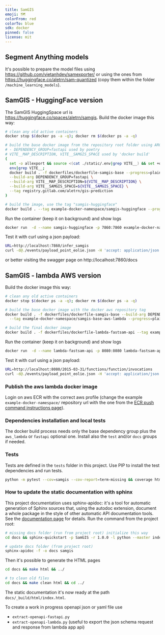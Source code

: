 ```yaml
---
title: SamGIS
emoji: 🗺️
colorFrom: red
colorTo: blue
sdk: docker
pinned: false
license: mit
---
```


## Segment Anything models
It's possible to prepare the model files using https://github.com/vietanhdev/samexporter/ or using the ones 
from https://huggingface.co/aletrn/sam-quantized (copy them within the folder `/machine_learning_models`).

## SamGIS - HuggingFace version

The SamGIS HuggingSpace url is https://huggingface.co/spaces/aletrn/samgis.
Build the docker image this way:

```bash
# clean any old active containers
docker stop $(docker ps -a -q); docker rm $(docker ps -a -q)

# build the base docker image from the repository root folder using ARGs:
# - DEPENDENCY_GROUP=fastapi used by poetry
# VITE__MAP_DESCRIPTION, VITE__SAMGIS_SPACE used by 'docker build'
(
  set -o allexport && source <(cat ./static/.env|grep VITE__) && set +o allexport;
  env|grep VITE__;
  docker build . -f dockerfiles/dockerfile-samgis-base --progress=plain \
  --build-arg DEPENDENCY_GROUP=fastapi \
  --build-arg VITE__MAP_DESCRIPTION=${VITE__MAP_DESCRIPTION} \
  --build-arg VITE__SAMGIS_SPACE=${VITE__SAMGIS_SPACE} \
  --tag registry.gitlab.com/aletrn/gis-prediction
)

# build the image, use the tag "samgis-huggingface"
docker build . --tag example-docker-namespace/samgis-huggingface --progress=plain
```

Run the container (keep it on background) and show logs

```bash
docker run  -d --name samgis-huggingface -p 7860:7860 example-docker-namespace/samgis-huggingface; docker logs -f samgis-huggingface
```

Test it with curl using a json payload:

```bash
URL=http://localhost:7860/infer_samgis
curl -d@./events/payload_point_eolie.json -H 'accept: application/json' ${URL}
```

or better visiting the swagger page on http://localhost:7860/docs 


## SamGIS - lambda AWS version

Build the docker image this way:

```bash
# clean any old active containers
docker stop $(docker ps -a -q); docker rm $(docker ps -a -q)

# build the base docker image with the docker aws repository tag
docker build . -f dockerfiles/dockerfile-samgis-base --build-arg DEPENDENCY_GROUP=aws_lambda \
  --tag example-docker-namespace/samgis-base-aws-lambda --progress=plain

# build the final docker image
docker build . -f dockerfiles/dockerfile-lambda-fastsam-api --tag example-docker-namespace/lambda-fastsam-api --progress=plain
```

Run the container (keep it on background) and show logs

```bash
docker run  -d --name lambda-fastsam-api -p 8080:8080 lambda-fastsam-api; docker logs -f lambda-fastsam-api
```

Test it with curl using a json payload:

```bash
URL=http://localhost:8080/2015-03-31/functions/function/invocations
curl -d@./events/payload_point_eolie.json -H 'accept: application/json' ${URL}
```

### Publish the aws lambda docker image
Login on aws ECR with the correct aws profile (change the example `example-docker-namespace/` repository url with the one from
the [ECR push command instructions page](https://eu-west-1.console.aws.amazon.com/ecr/repositories/)).

### Dependencies installation and local tests
The docker build process needs only the base dependency group plus the `aws_lambda` or `fastapi` optional one.
Install also the `test` and/or `docs` groups if needed.

### Tests

Tests are defined in the `tests` folder in this project. Use PIP to install the test dependencies and run tests.

```bash
python -m pytest --cov=samgis --cov-report=term-missing && coverage html
```

### How to update the static documentation with sphinx

This project documentation uses sphinx-apidoc: it's a tool for automatic generation of Sphinx sources that, using the autodoc
extension, document a whole package in the style of other automatic API documentation tools. See the 
[documentation page](https://www.sphinx-doc.org/en/master/man/sphinx-apidoc.html) for details.
Run the command from the project root:

```bash
# missing docs folder (run from project root) initialize this way
cd docs && sphinx-quickstart -p SamGIS -r 1.0.0 -l python --master index

# update docs folder (from project root)
sphinx-apidoc -f -o docs samgis
```

Then it's possible to generate the HTML pages

```bash
cd docs && make html && ../

# to clean old files
cd docs && make clean html && cd ../
```

The static documentation it's now ready at the path `docs/_build/html/index.html`.
 
To create a work in progress openapi json or yaml file use
- `extract-openapi-fastapi.py`
- `extract-openapi-lambda.py` (useful to export the json schema request and response from lambda app api)

